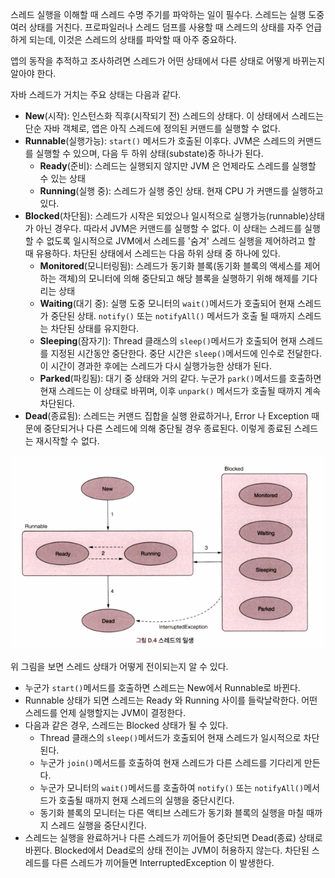 스레드 실행을 이해할 때 스레드 수명 주기를 파악하는 일이 필수다. 스레드는 실행 도중 여러 상태를 거친다.
프로파일러나 스레드 덤프를 사용할 때 스레드의 상태를 자주 언급하게 되는데, 이것은 스레드의 상태를 파악할 때 아주 중요하다.

앱의 동작을 추적하고 조사하려면 스레드가 어떤 상태에서 다른 상태로 어떻게 바뀌는지 알아야 한다.

자바 스레드가 거치는 주요 상태는 다음과 같다.

- **New**(시작): 인스턴스화 직후(시작되기 전) 스레드의 상태다. 이 상태에서 스레드는 단순 자바 객체로, 앱은 아직 스레드에 정의된 커맨드를 실행할 수 없다.
- **Runnable**(실행가능): `start()` 메서드가 호출된 이후다. JVM은 스레드의 커맨드를 실행할 수 있으며, 다음 두 하위 상태(substate)중 하나가 된다.
  - **Ready**(준비): 스레드는 실행되지 않지만 JVM 은 언제라도 스레드를 실행할 수 있는 상태
  - **Running**(실행 중): 스레드가 실행 중인 상태. 현재 CPU 가 커맨드를 실행하고 있다.
- **Blocked**(차단됨): 스레드가 시작은 되었으나 일시적으로 실행가능(runnable)상태가 아닌 경우다. 따라서 JVM은 커맨드를 실행할 수 없다.
                    이 상태는 스레드를 실행할 수 없도록 일시적으로 JVM에서 스레드를 '숨겨' 스레드 실행을 제어하려고 할 때 유용하다.
                    차단된 상태에서 스레드는 다음 하위 상태 중 하나에 있다.
  - **Monitored**(모니터링됨): 스레드가 동기화 블록(동기화 블록의 액세스를 제어하는 객체)의 모니터에 의해 중단되고 해당 블록을 실행하기 위해 해제를 기다리는 상태
  - **Waiting**(대기 중): 실행 도중 모니터의 `wait()`메서드가 호출되어 현재 스레드가 중단된 상태. `notify()` 또는 `notifyAll()` 메서드가 호출
                        될 때까지 스레드는 차단된 상태를 유지한다.
  - **Sleeping**(잠자기): Thread 클래스의 `sleep()`메서드가 호출되어 현재 스레드를 지정된 시간동안 중단한다.
                        중단 시간은 `sleep()`메서드에 인수로 전달한다. 이 시간이 경과한 후에는 스레드가 다시 실행가능한 상태가 된다.
  - **Parked**(파킹됨): 대기 중 상태와 거의 같다. 누군가 `park()`메서드를 호출하면 현재 스레드는 이 상태로 바뀌며, 이후 `unpark()` 메서드가 호출될 
                        때까지 계속 차단된다.
- **Dead**(종료됨): 스레드는 커맨드 집합을 실행 완료하거나, Error 나 Exception 때문에 중단되거나 다른 스레드에 의해 중단될 경우 종료된다.
                    이렇게 종료된 스레드는 재시작할 수 없다.

![img_1.png](img_1.png)

위 그림을 보면 스레드 상태가 어떻게 전이되는지 알 수 있다.

- 누군가 `start()`메서드를 호출하면 스레드는 New에서 Runnable로 바뀐다.
- Runnable 상태가 되면 스레드는 Ready 와 Running 사이를 들락날락한다. 어떤 스레드를 언제 실행할지는 JVM이 결정한다.
- 다음과 같은 경우, 스레드는 Blocked 상태가 될 수 있다.
  - Thread 클래스의 `sleep()`메서드가 호출되어 현재 스레드가 일시적으로 차단된다.
  - 누군가 `join()`메서드를 호출하여 현재 스레드가 다른 스레드를 기다리게 만든다.
  - 누군가 모니터의 `wait()`메서드를 호출하여 `notify()` 또는 `notifyAll()`메서드가 호출될 때까지 현재 스레드의 실행을 중단시킨다.
  - 동기화 블록의 모니터는 다른 액티브 스레드가 동기화 블록의 실행을 마칠 때까지 스레드 실행을 중단시킨다.
- 스레드는 실행을 완료하거나 다른 스레드가 끼어들어 중단되면 Dead(종료) 상태로 바뀐다.
    Blocked에서 Dead로의 상태 전이는 JVM이 허용하지 않는다. 차단된 스레드를 다른 스레드가 끼어들면 InterruptedException 이 발생한다.

